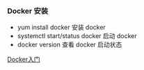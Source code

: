 ### Docker 安装

- yum install docker 安装 docker
- systemctl start/status docker 启动 docker 
- docker version  查看 docker 启动状态

[Docker入门](https://mp.weixin.qq.com/s?__biz=Mzg3NTExMTg2Mw==&mid=2247485249&idx=1&sn=155607bbc82ceafe5e2b50a14692359d&chksm=cec73399f9b0ba8ff0053026e1c7e809662c9905fd2f69ddcca58b5c3a7af3f502f2e82db34d&mpshare=1&scene=1&srcid=0608iHVV2huz8tzQsgdt8JE6&pass_ticket=aAbw3fEi1I45Ymw1YY07%2FSc6W6eJOQxtV0eahXiPheo265lmF5SOAXoGtviEyHDs#rd)
